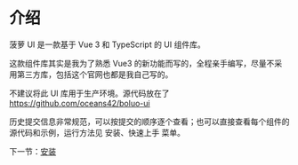 # 介绍

菠萝 UI 是一款基于 Vue 3 和 TypeScript 的 UI 组件库。

这款组件库其实是我为了熟悉 Vue3 的新功能而写的，全程亲手编写，尽量不采用第三方库，包括这个官网也都是我自己写的。

不建议将此 UI 库用于生产环境。源代码放在了 https://github.com/oceans42/boluo-ui

历史提交信息非常规范，可以按提交的顺序逐个查看；也可以直接查看每个组件的源代码和示例，运行方法见 安装、快速上手 菜单。

下一节：[安装](#/doc/install)